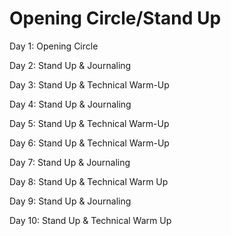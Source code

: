 # Opening Circle/Stand Up



Day 1: 	Opening Circle

Day 2: Stand Up & Journaling

Day 3: Stand Up & Technical Warm-Up

Day 4: Stand Up & Journaling

Day 5: Stand Up & Technical Warm-Up

Day 6: Stand Up & Technical Warm-Up

Day 7: Stand Up & Journaling

Day 8: Stand Up & Technical Warm Up

Day 9: Stand Up & Journaling

Day 10: Stand Up & Technical Warm Up
